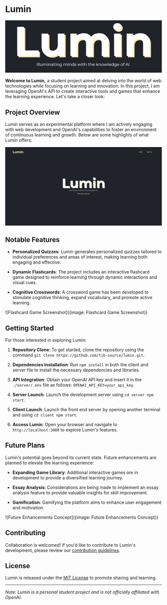 # Lumin

<p align="center">
  <img src="assets/logo.jpg">
</p>


**Welcome to Lumin,** a student project aimed at delving into the world of web technologies while focusing on learning and innovation. In this project, I am leveraging OpenAI's API to create interactive tools and games that enhance the learning experience. Let's take a closer look:

## Project Overview

Lumin serves as an experimental platform where I am actively engaging with web development and OpenAI's capabilities to foster an environment of continuous learning and growth. Below are some highlights of what Lumin offers:

<p align="center">
  <img src="assets/Landing-Page.jpg">
</p>

## Notable Features

- **Personalized Quizzes**: Lumin generates personalized quizzes tailored to individual preferences and areas of interest, making learning both engaging and effective.

- **Dynamic Flashcards**: The project includes an interactive flashcard game designed to reinforce learning through dynamic interactions and visual cues.

- **Cognitive Crosswords**: A crossword game has been developed to stimulate cognitive thinking, expand vocabulary, and promote active learning.

![Flashcard Game Screenshot]({image: Flashcard Game Screenshot})

## Getting Started

For those interested in exploring Lumin:

1. **Repository Clone**: To get started, clone the repository using the command `git clone https://github.com/tib-source/lumin.git`.

2. **Dependencies Installation**: Run `npm install` in both the client and server file to install the necessary dependencies and libraries.

3. **API Integration**: Obtain your OpenAI API key and insert it in the `./server/.env` file as follows: `OPENAI_API_KEY=your_api_key`.

4. **Server Launch**: Launch the development server using `cd server npm start`.

5. **Client Launch**: Launch the front end server by opening another terminal and using `cd client npm start`.

5. **Access Lumin**: Open your browser and navigate to `http://localhost:3000` to explore Lumin's features.

## Future Plans

Lumin's potential goes beyond its current state. Future enhancements are planned to elevate the learning experience:

- **Expanding Game Library**: Additional interactive games are in development to provide a diversified learning journey.

- **Essay Analysis**: Considerations are being made to implement an essay analysis feature to provide valuable insights for skill improvement.

- **Gamification**: Gamifying the platform aims to enhance user engagement and motivation.

![Future Enhancements Concept]({image: Future Enhancements Concept})

## Contributing

Collaboration is welcomed! If you'd like to contribute to Lumin's development, please review our [contribution guidelines](CONTRIBUTING.md).

## License

Lumin is released under the [MIT License](LICENSE) to promote sharing and learning.

---

*Note: Lumin is a personal student project and is not officially affiliated with OpenAI.*
